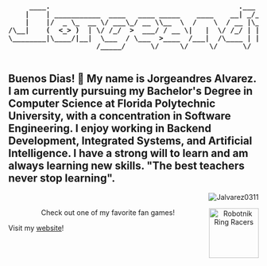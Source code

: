 <top>
<h4 align = "center">
<pre>
     ____.                                             .___                      
    |    | ___________  ____   ____ _____    ____    __| _/______   ____   ______
    |    |/  _ \_  __ \/ ___\_/ __ \\__  \  /    \  / __ |\_  __ \_/ __ \ /  ___/
/\__|    (  <_> )  | \/ /_/  >  ___/ / __ \|   |  \/ /_/ | |  | \/\  ___/ \___ \ 
\________|\____/|__|  \___  / \___  >____  /___|  /\____ | |__|    \___  >____  >
                     /_____/      \/     \/     \/      \/             \/     \/ 

</pre>
</h4>
</top>

## Buenos Dias! 👋 My name is Jorgeandres Alvarez. I am currently pursuing my Bachelor's Degree in Computer Science at Florida Polytechnic University, with a concentration in Software Engineering. I enjoy working in Backend Development, Integrated Systems, and Artificial Intelligence. I have a strong will to learn and am always learning new skills. "The best teachers never stop learning".  

<p align="right"> <img src="https://komarev.com/ghpvc/?username=Jalvarez0311&label=Profile%20views&color=0e75b6&style=flat" alt="Jalvarez0311" /> </p>

<p align = "center">
<caption>Check out one of my favorite fan games!</caption><a href="https://www.kartkrew.org/index.html" target="blank"><img align="right" src="https://c.tenor.com/-ERXxQzQK_YAAAAj/sonic-sprite-sonic1.gif" alt="Robotnik Ring Racers" height="100" width="100" /></a>

Visit my <a href="https://jalvarez0311.github.io/Jalvarez0311/">website<a/>!

